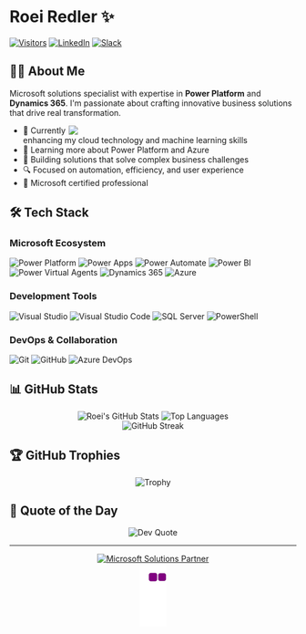 # Roei Redler ✨

[![Visitors](https://api.visitorbadge.io/api/visitors?path=https%3A%2F%2Fgithub.com%2Froei-redler%2Froei-redler&countColor=%23263759)](https://github.com/roei-redler)
[![LinkedIn](https://img.shields.io/badge/LinkedIn-Connect-0077B5?style=for-the-badge&logo=linkedin&logoColor=white)](https://www.linkedin.com/in/roei-redler/)
[![Slack](https://img.shields.io/badge/Slack-Join-4A154B?style=for-the-badge&logo=slack&logoColor=white)](https://join.slack.com/t/slack-3rq5168/shared_invite/zt-1u7fh0y5g-EbKs64zedoXVV36v83aJbA)

## 👨‍💻 About Me

Microsoft solutions specialist with expertise in **Power Platform** and **Dynamics 365**. I'm passionate about crafting innovative business solutions that drive real transformation.

<img align="right" width="400" src="https://cdn.dribbble.com/users/730703/screenshots/6581243/avento.gif" />

- 🔭 Currently enhancing my cloud technology and machine learning skills
- 🌱 Learning more about Power Platform and Azure 
- 🚀 Building solutions that solve complex business challenges
- 🔍 Focused on automation, efficiency, and user experience
- 💼 Microsoft certified professional

## 🛠️ Tech Stack

### Microsoft Ecosystem
![Power Platform](https://img.shields.io/badge/Power_Platform-2B579A?style=flat&logo=microsoft&logoColor=white&color=2B579A)
![Power Apps](https://img.shields.io/badge/Power_Apps-742774?style=flat&logo=microsoft&logoColor=white)
![Power Automate](https://img.shields.io/badge/Power_Automate-0066FF?style=flat&logo=microsoft-power-automate&logoColor=white)
![Power BI](https://img.shields.io/badge/Power_BI-F2C811?style=flat&logo=power-bi&logoColor=black)
![Power Virtual Agents](https://img.shields.io/badge/Power_Virtual_Agents-0B556A?style=flat&logo=microsoft&logoColor=white)
![Dynamics 365](https://img.shields.io/badge/Dynamics_365-002050?style=flat&logo=dynamics-365&logoColor=white)
![Azure](https://img.shields.io/badge/Azure-0089D6?style=flat&logo=microsoft-azure&logoColor=white)

### Development Tools
![Visual Studio](https://img.shields.io/badge/Visual_Studio-5C2D91?style=flat&logo=visual-studio&logoColor=white)
![Visual Studio Code](https://img.shields.io/badge/VS_Code-007ACC?style=flat&logo=visual-studio-code&logoColor=white)
![SQL Server](https://img.shields.io/badge/SQL_Server-CC2927?style=flat&logo=microsoft-sql-server&logoColor=white)
![PowerShell](https://img.shields.io/badge/PowerShell-5391FE?style=flat&logo=PowerShell&logoColor=white)

### DevOps & Collaboration
![Git](https://img.shields.io/badge/Git-F05032?style=flat&logo=git&logoColor=white)
![GitHub](https://img.shields.io/badge/GitHub-181717?style=flat&logo=github&logoColor=white)
![Azure DevOps](https://img.shields.io/badge/Azure_DevOps-0078D7?style=flat&logo=azure-devops&logoColor=white)

## 📊 GitHub Stats

<div align="center">
  <img src="https://github-readme-stats.vercel.app/api?username=roei-redler&show_icons=true&theme=tokyonight&hide_border=true" alt="Roei's GitHub Stats" height="170"/>
  <img src="https://github-readme-stats.vercel.app/api/top-langs/?username=roei-redler&layout=compact&theme=tokyonight&hide_border=true" alt="Top Languages" height="170"/>
</div>

<div align="center">
  <img src="https://github-readme-streak-stats.herokuapp.com/?user=roei-redler&theme=tokyonight&hide_border=true" alt="GitHub Streak" />
</div>

## 🏆 GitHub Trophies
<div align="center">
  <img src="https://github-profile-trophy.vercel.app/?username=roei-redler&theme=nord&column=7&no-frame=true" alt="Trophy" />
</div>

## 💭 Quote of the Day
<div align="center">
  <img src="https://quotes-github-readme.vercel.app/api?type=horizontal&theme=tokyonight" alt="Dev Quote" />
</div>

---

<div align="center">
  <a href="https://partner.microsoft.com/en-us/partnership/specialization">
    <img src="https://nz.insight.com/content/insight-web/en_NZ/shop/partner/microsoft/jcr%3Acontent/bottom-inner-full-width/column_layout_107846_321210190/-column-1/column_layout_942161503/-column-1/insight_image.img.png/1665372081606.png" alt="Microsoft Solutions Partner" width="200">
  </a>
</div>

<div align="center">
  <img src="https://raw.githubusercontent.com/Tanv33/tanv33/output/github-contribution-grid-snake.gif" alt="GitHub contribution grid snake" />
</div>
